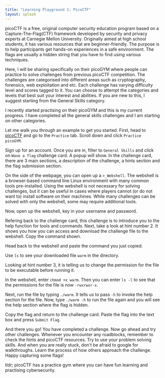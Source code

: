 ```yaml
---
title: "Learning Playground 1: PicoCTF"
layout: splash
---
```


picoCTF is a free, original computer security education program based on a Capture-The-Flag(CTF) framework developed by security and privacy experts at Carnegie Mellon University. Originally aimed at high school students, it has various resources that are beginner-friendly. The purpose is to help participants get hands-on experiences in a safe environment. The flags are usually a hidden string that you have to find using various techniques. 

Here, I will be sharing specifically on their picoGYM where people can practice to solve challenges from previous picoCTF competition. The challenges are categorised into different areas such as cryptography, forensics, web exploitation and etc. Each challenge has varying difficulty level and scores tagged to it. You can choose to attempt the categories and levels that best suit your interest and abilities. If you are new to this, I suggest starting from the General Skills category. 

I recently started practising on their picoGYM and this is my current progress. I have completed all the general skills challenges and I am starting on other categories.
<img src="{{site.baseurl | prepend: site.url}}assets/images/picoCTF/2.png" alt="" />

Let me walk you through an example to get you started. First, head to [picoCTF](https://picoctf.org/) and go to the `Practice` tab. Scroll down and click `Practice picoGYM`.
<img src="{{site.baseurl | prepend: site.url}}assets/images/picoCTF/1.png" alt="" />

Sign up for an account. Once you are in, filter to `General Skills` and click on `Wave a flag` challenge card. A popup will show. In the challenge card, there are 3 main sections, a description of the challenge, a hints section and the flag submission section.
<img src="{{site.baseurl | prepend: site.url}}assets/images/picoCTF/3.png" alt="" />

On the side of the webpage, you can open up a `>_Webshell`. The webshell is a browser-based command line Linux environment with many common tools pre-installed. Using the webshell is not necessary for solving challenges, but it can be useful in cases where players cannot (or do not want to) install software on their machines. While many challenges can be solved with only the webshell, some may require additional tools.

Now, open up the webshell, key in your username and password.
<img src="{{site.baseurl | prepend: site.url}}assets/images/picoCTF/9.png" alt="" />

Refering back to the challenge card, this challenge is to introduce you to the help function for tools and commands. Next, take a look at hint number 2. It shows you how you can access and download the challenge file to the webshell. Copy the command shown.
<img src="{{site.baseurl | prepend: site.url}}assets/images/picoCTF/4.png" alt="" />

Head back to the webshell and paste the command you just copied.
<img src="{{site.baseurl | prepend: site.url}}assets/images/picoCTF/11.png" alt="" />

Use `ls` to see your downloaded file `warm` in the directory.
<img src="{{site.baseurl | prepend: site.url}}assets/images/picoCTF/12.png" alt="" />

Looking at hint number 3, it is telling us to change the permission for the file to be executable before running it.
<img src="{{site.baseurl | prepend: site.url}}assets/images/picoCTF/5.png" alt="" />

In the webshell, enter `chmod +x warm`. Then you can enter `ls -l` to see that the permissions for the file is now `-rwxrwxr-x`.
<img src="{{site.baseurl | prepend: site.url}}assets/images/picoCTF/13.png" alt="" />

Next, run the file by typing `./warm`. It tells us to pass `-h` to invoke the help section for the file. Now, type `./warm -h` to run the file again and you will see the help section where the flag is hidden.
<img src="{{site.baseurl | prepend: site.url}}assets/images/picoCTF/14.png" alt="" />

Copy the flag and return to the challenge card. Paste the flag into the text box and press `Submit Flag`.
<img src="{{site.baseurl | prepend: site.url}}assets/images/picoCTF/15.png" alt="" />

And there you go! You have completed a challenge. Now go ahead and try other challenges. Whenever you encounter any roadblocks, remember to check the hints and picoCTF resources. Try to use your problem solving skills. And when you are really stuck, don't be afraid to google for walkthroughs. Learn the process of how others approach the challenge. Happy capturing some flags!

tldr; picoCTF has a practice gym where you can have fun learning and practising cybersecurity.
